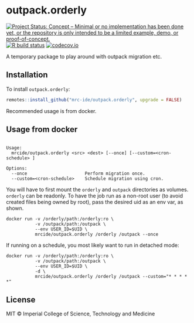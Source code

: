 # outpack.orderly

<!-- badges: start -->
[![Project Status: Concept – Minimal or no implementation has been done yet, or the repository is only intended to be a limited example, demo, or proof-of-concept.](https://www.repostatus.org/badges/latest/concept.svg)](https://www.repostatus.org/#concept)
[![R build status](https://github.com/mrc-ide/outpack.orderly/workflows/R-CMD-check/badge.svg)](https://github.com/mrc-ide/outpack.orderly/actions)
[![codecov.io](https://codecov.io/github/mrc-ide/outpack.orderly/coverage.svg?branch=main)](https://codecov.io/github/mrc-ide/outpack.orderly?branch=main)
<!-- badges: end -->

A temporary package to play around with outpack migration etc.

## Installation

To install `outpack.orderly`:

```r
remotes::install_github("mrc-ide/outpack.orderly", upgrade = FALSE)
```

Recommended usage is from docker.

## Usage from docker

```

Usage:
  mrcide/outpack.orderly <src> <dest> [--once] [--custom=<cron-schedule> ]

Options:
  --once                      Perform migration once.
  --custom=<cron-schedule>    Schedule migration using cron.

```

You will have to first mount the `orderly` and `outpack` directories as volumes.
`orderly` can be readonly. To have the job run as a non-root user (to avoid created files being owned by root),
pass the desired uid as an env var, as shown.

```
docker run -v /orderly/path:/orderly:ro \
           -v /outpack/path:/outpack \
           --env USER_ID=$UID \
           mrcide/outpack.orderly /orderly /outpack --once
```

If running on a schedule, you most likely want to run in detached mode:

```
docker run -v /orderly/path:/orderly:ro \
           -v /outpack/path:/outpack \
           --env USER_ID=$UID \
           -d \
           mrcide/outpack.orderly /orderly /outpack --custom="* * * * *"
```

## License

MIT © Imperial College of Science, Technology and Medicine

